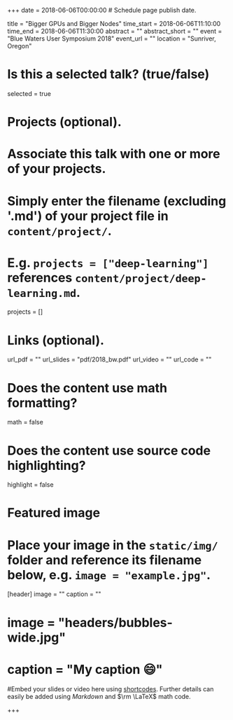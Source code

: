 +++
date = 2018-06-06T00:00:00  # Schedule page publish date.

title = "Bigger GPUs and Bigger Nodes"
time_start = 2018-06-06T11:10:00
time_end = 2018-06-06T11:30:00
abstract = ""
abstract_short = ""
event = "Blue Waters User Symposium 2018"
event_url = ""
location = "Sunriver, Oregon"

# Is this a selected talk? (true/false)
selected = true

# Projects (optional).
#   Associate this talk with one or more of your projects.
#   Simply enter the filename (excluding '.md') of your project file in `content/project/`.
#   E.g. `projects = ["deep-learning"]` references `content/project/deep-learning.md`.
projects = []

# Links (optional).
url_pdf = ""
url_slides = "pdf/2018_bw.pdf"
url_video = ""
url_code = ""

# Does the content use math formatting?
math = false

# Does the content use source code highlighting?
highlight = false

# Featured image
# Place your image in the `static/img/` folder and reference its filename below, e.g. `image = "example.jpg"`.
[header]
image = ""
caption = ""
# image = "headers/bubbles-wide.jpg"
# caption = "My caption :smile:"

#Embed your slides or video here using [shortcodes](https://sourcethemes.com/academic/post/writing-markdown-latex/). Further details can easily be added using *Markdown* and $\rm \LaTeX$ math code.

+++
